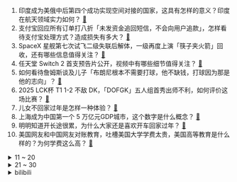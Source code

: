 1. 印度成为美俄中后第四个成功实现空间对接的国家，这具有怎样的意义？印度在航天领域实力如何？ [:link:](https://www.zhihu.com/question/9740520281)
2. 支付宝回应所有订单打八折「未发资金追回短信，不会向用户追款」，怎样看待支付宝处理方式？造成损失有多大？ [:link:](https://www.zhihu.com/question/9802398655)
3. SpaceX 星舰第七次试飞二级失联后解体，一级再度上演「筷子夹火箭」回收，还有哪些信息值得关注？ [:link:](https://www.zhihu.com/question/9647463595)
4. 任天堂 Switch 2 首支预告片公开，视频中有哪些细节值得关注？ [:link:](https://www.zhihu.com/question/9764856171)
5. 如何看待詹姆斯谈及儿子「布朗尼根本不需要打球，他不缺钱，打球因为那是他的志向」？ [:link:](https://www.zhihu.com/question/9725578401)
6. 2025 LCK杯 T1 1-2 不敌 DK，「DOFGK」五人组首秀出师不利，如何评价这场比赛？ [:link:](https://www.zhihu.com/question/9762531137)
7. 儿女不回家过年是怎样一种体验？ [:link:](https://www.zhihu.com/question/266898321)
8. 上海成为中国第一个 5 万亿元GDP城市，这个数字是什么概念？ [:link:](https://www.zhihu.com/question/9722834853)
9. 明明知道开长途很累，为什么大家还是喜欢开车回家过年？ [:link:](https://www.zhihu.com/question/579246861)
10. 美国网友和中国网友对账教育，吐槽美国大学学费太贵，美国高等教育是什么样的？为何学费这么高？ [:link:](https://www.zhihu.com/question/9672016022)
<details>
<summary>11 ~ 20</summary>

11. 陈震实测特斯拉 Cybertruck FSD 称「在美国肯定第一，但跟中国车比就一般」，有何依据？ [:link:](https://www.zhihu.com/question/9555021152)
12. 中美两国网友对账医疗，中国医疗的服务和费用让美网友破防，双方医疗体系到底有何不同？ [:link:](https://www.zhihu.com/question/9670437630)
13. 小米自研芯片新机小米 15S Pro 定档 4 月？大家怎么看？ [:link:](https://www.zhihu.com/question/9672554854)
14. 如何评价《再见爱人 4》最后一期回门宴？ [:link:](https://www.zhihu.com/question/9731816645)
15. 如何看待网传弦论大会(string conference) 2026 年无人承办？ [:link:](https://www.zhihu.com/question/9611646007)
16. 如何评价影视飓风最新一期视频《 20000 元买 16 台爆火的 CCD 相机到底怎么样》？ [:link:](https://www.zhihu.com/question/9519110843)
17. 公司分配年终奖部门经理一个人就拿走了97% ，如何让他重新分配？ [:link:](https://www.zhihu.com/question/9605495025)
18. 如果不买棋，王天一的真实水平是什么? [:link:](https://www.zhihu.com/question/9504499724)
19. 都说中国木构建筑无法造出一个无柱的内部空间，那为什么不把传统古建里的藻井放大以达到穹顶的效果？ [:link:](https://www.zhihu.com/question/9643351487)
20. 同样是刚起步做显卡，为什么摩尔线程不能像英特尔几年就追赶4060呢？ [:link:](https://www.zhihu.com/question/9228727048)
</details>
<details>
<summary>21 ~ 30</summary>

21. 当你碰到领导比你年轻，资历比你浅薄，高高在上还不听建议，你该怎么办？ [:link:](https://www.zhihu.com/question/7760200990)
22. 如何看待《漫威争锋》将禁止使用 Mod？ [:link:](https://www.zhihu.com/question/9498298359)
23. 心理咨询与聊天的核心区别是什么？心理咨询真的有用吗？ [:link:](https://www.zhihu.com/question/9253639382)
24. Meta 计划今年内裁退 5% 低绩效员工，出于哪些考虑？该企业目前面临哪些困境？裁员能解决问题吗？ [:link:](https://www.zhihu.com/question/9636176810)
25. 2024 年你收到过最满意的礼物是什么？ [:link:](https://www.zhihu.com/question/6025021277)
26. 你的镜头里，记录过家乡的哪些春节限定的「人文之美」？ [:link:](https://www.zhihu.com/question/7653967010)
27. 孩子对「年兽」的故事感兴趣，有哪些改编或创新的讲述方式？ [:link:](https://www.zhihu.com/question/7845085641)
28. 如何评价《崩坏：星穹铁道》3.0的剧情？ [:link:](https://www.zhihu.com/question/9670698269)
29. 《国色芳华》中有蒋长扬给宁王递樱桃的剧情，唐朝的时候已经有樱桃了吗？ [:link:](https://www.zhihu.com/question/9646769698)
30. 职场中「技术能力」重要还是「能说会道」重要？为什么？ [:link:](https://www.zhihu.com/question/9431394436)
</details><details>
<summary>bilibili</summary>

</details>